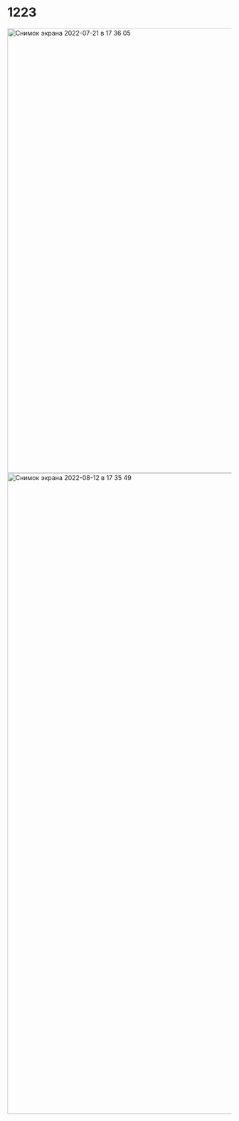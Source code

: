 # 1223
<img width="999" alt="Снимок экрана 2022-07-21 в 17 36 05" src="https://user-images.githubusercontent.com/94784081/188107491-a3e4004b-5744-4f3f-9270-1366a162509f.png">
<img width="1440" alt="Снимок экрана 2022-08-12 в 17 35 49" src="https://user-images.githubusercontent.com/94784081/200244260-3048fac1-f1b5-4a62-9602-9208820785e0.png">
